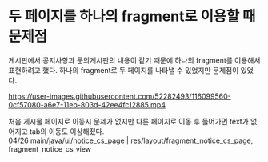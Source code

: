 # 두 페이지를 하나의 fragment로 이용할 때 문제점
 게시판에서 공지사항과 문의게시판의 내용이 같기 때문에 하나의 fragment를 이용해서 표현하려고 했다.
 하나의 fragment로 두 페이지를 나타낼 수 있었지만 문제점이 있었다.
 
 https://user-images.githubusercontent.com/52282493/116099560-0cf57080-a6e7-11eb-803d-42ee4fc12885.mp4
 
 처음 게시물 페이지로 이동시 문제가 없지만 다른 페이지로 이동 후 들어가면 text가 없어지고 tab의 이동도 이상해졌다.</br>
 04/26 main/java/ui/notice_cs_page  |  res/layout/fragment_notice_cs_page, fragment_notice_cs_view
 
 
 
